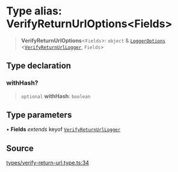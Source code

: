 # Type alias: VerifyReturnUrlOptions\<Fields\>

> **VerifyReturnUrlOptions**\<`Fields`\>: `object` & [`LoggerOptions`](LoggerOptions.md) \<[`VerifyReturnUrlLogger`](VerifyReturnUrlLogger.md), `Fields`\>

## Type declaration

### withHash?

> `optional` **withHash**: `boolean`

## Type parameters

• **Fields** *extends* keyof [`VerifyReturnUrlLogger`](VerifyReturnUrlLogger.md)

## Source

[types/verify-return-url.type.ts:34](https://github.com/lehuygiang28/vnpay/blob/e8e94e8a800b1952e47648e8b76237a738bccbb7/src/types/verify-return-url.type.ts#L34)
